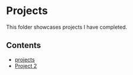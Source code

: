 # Projects
This folder showcases projects I have completed.
## Contents
* [projects](projects)
* [Project 2](project_2)
